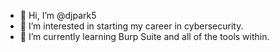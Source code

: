 - 👋 Hi, I’m @djpark5
- 👀 I’m interested in starting my career in cybersecurity.
- 🌱 I’m currently learning Burp Suite and all of the tools within.
